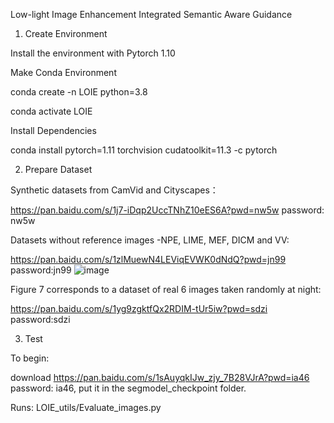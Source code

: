 Low-light  Image Enhancement Integrated Semantic Aware Guidance


1. Create Environment
   
Install the environment with Pytorch 1.10

Make Conda Environment

conda create -n LOIE python=3.8

conda activate LOIE

Install Dependencies

conda install pytorch=1.11 torchvision cudatoolkit=11.3 -c pytorch

2. Prepare Dataset
   
 Synthetic datasets from CamVid and Cityscapes：
 
  https://pan.baidu.com/s/1j7-iDqp2UccTNhZ10eES6A?pwd=nw5w password: nw5w
  
Datasets without reference images -NPE, LIME, MEF, DICM and VV:

  https://pan.baidu.com/s/1zlMuewN4LEViqEVWK0dNdQ?pwd=jn99 password:jn99
  ![image](https://github.com/user-attachments/assets/4fac8b5b-3470-45e0-83bf-bfb1ccf44933)

  
Figure 7 corresponds to a dataset of real 6 images taken randomly at night:

 https://pan.baidu.com/s/1yg9zgktfQx2RDIM-tUr5iw?pwd=sdzi password:sdzi

3. Test

To begin:

download  https://pan.baidu.com/s/1sAuyqkIJw_zjy_7B28VJrA?pwd=ia46 password: ia46, put it in the segmodel_checkpoint folder.

Runs: LOIE_utils/Evaluate_images.py
